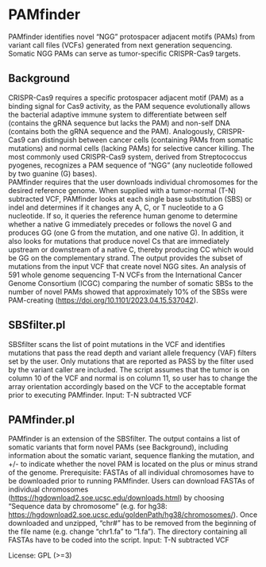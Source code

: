 # PAMfinder
PAMfinder identifies novel “NGG” protospacer adjacent motifs (PAMs) from variant call files (VCFs) generated from next generation sequencing. Somatic NGG PAMs can serve as tumor-specific CRISPR-Cas9 targets.  

## Background
  CRISPR-Cas9 requires a specific protospacer adjacent motif (PAM) as a binding signal for Cas9 activity, as the PAM sequence evolutionally allows the bacterial adaptive immune system to differentiate between self (contains the gRNA sequence but lacks the PAM) and non-self DNA (contains both the gRNA sequence and the PAM). Analogously, CRISPR-Cas9 can distinguish between cancer cells (containing PAMs from somatic mutations) and normal cells (lacking PAMs) for selective cancer killing. The most commonly used CRISPR-Cas9 system, derived from Streptococcus pyogenes, recognizes a PAM sequence of “NGG” (any nucleotide followed by two guanine (G) bases).  
  PAMfinder requires that the user downloads individual chromosomes for the desired reference genome. When supplied with a tumor-normal (T-N) subtracted VCF, PAMfinder looks at each single base substitution (SBS) or indel and determines if it changes any A, C, or T nucleotide to a G nucleotide. If so, it queries the reference human genome to determine whether a native G immediately precedes or follows the novel G and produces GG (one G from the mutation, and one native G). In addition, it also looks for mutations that produce novel Cs that are immediately upstream or downstream of a native C, thereby producing CC which would be GG on the complementary strand. The output provides the subset of mutations from the input VCF that create novel NGG sites. 
  An analysis of 591 whole genome sequencing T-N VCFs from the International Cancer Genome Consortium (ICGC) comparing the number of somatic SBSs to the number of novel PAMs showed that approximately 10% of the SBSs were PAM-creating (https://doi.org/10.1101/2023.04.15.537042).  

## SBSfilter.pl
SBSfilter scans the list of point mutations in the VCF and identifies mutations that pass the read depth and variant allele frequency (VAF) filters set by the user. Only mutations that are reported as PASS by the filter used by the variant caller are included. The script assumes that the tumor is on column 10 of the VCF and normal is on column 11, so user has to change the array orientation accordingly based on the VCF to the acceptable format prior to executing PAMfinder.
Input: T-N subtracted VCF

## PAMfinder.pl
PAMfinder is an extension of the SBSfilter. The output contains a list of somatic variants that form novel PAMs (see Background), including information about the somatic variant, sequence flanking the mutation, and +/- to indicate whether the novel PAM is located on the plus or minus strand of the genome.
Prerequisite: FASTAs of all individual chromosomes have to be downloaded prior to running PAMfinder. Users can download FASTAs of individual chromosomes (https://hgdownload2.soe.ucsc.edu/downloads.html) by choosing “Sequence data by chromosome” (e.g. for hg38: https://hgdownload2.soe.ucsc.edu/goldenPath/hg38/chromosomes/). Once downloaded and unzipped, “chr#” has to be removed from the beginning of the file name (e.g. change “chr1.fa” to “1.fa”). The directory containing all FASTAs have to be coded into the script.
Input: T-N subtracted VCF

License: GPL (>=3)
